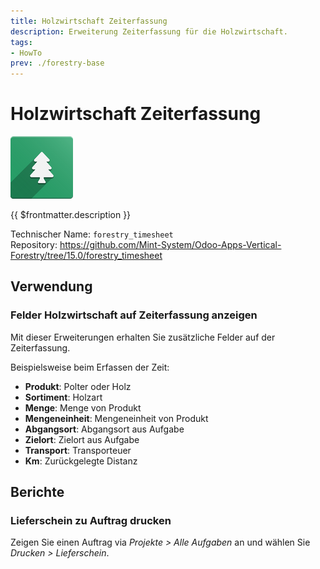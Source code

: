 ```yaml
---
title: Holzwirtschaft Zeiterfassung
description: Erweiterung Zeiterfassung für die Holzwirtschaft.
tags:
- HowTo
prev: ./forestry-base
---
```

# Holzwirtschaft Zeiterfassung
![icons_odoo_forestry_base](assets/icons_odoo_forestry_base.png)

{{ $frontmatter.description }}

Technischer Name: `forestry_timesheet`\
Repository: <https://github.com/Mint-System/Odoo-Apps-Vertical-Forestry/tree/15.0/forestry_timesheet>

## Verwendung

### Felder Holzwirtschaft auf Zeiterfassung anzeigen

Mit dieser Erweiterungen erhalten Sie zusätzliche Felder auf der Zeiterfassung.

Beispielsweise beim Erfassen der Zeit:

* **Produkt**: Polter oder Holz
* **Sortiment**: Holzart
* **Menge**: Menge von Produkt
* **Mengeneinheit**: Mengeneinheit von Produkt
* **Abgangsort**: Abgangsort aus Aufgabe
* **Zielort**: Zielort aus Aufgabe
* **Transport**: Transporteuer
* **Km**: Zurückgelegte Distanz

## Berichte

### Lieferschein zu Auftrag drucken

Zeigen Sie einen Auftrag via *Projekte > Alle Aufgaben* an und wählen Sie *Drucken > Lieferschein*.